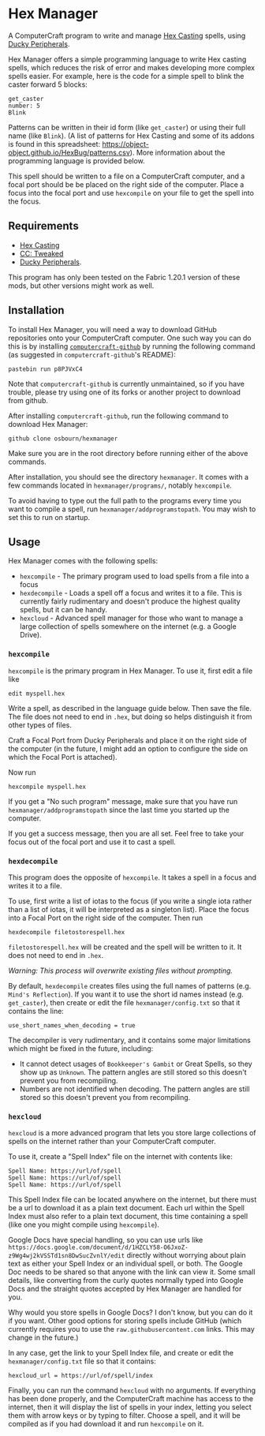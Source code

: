 # Hex Manager

A ComputerCraft program to write and manage
[Hex Casting](https://www.curseforge.com/minecraft/mc-mods/hexcasting)
spells, using
[Ducky Peripherals](https://www.curseforge.com/minecraft/mc-mods/ducky-periphs).

Hex Manager offers a simple programming language to write Hex casting spells, which reduces the risk
of error and makes developing more complex spells easier.
For example, here is the code for a simple spell to blink the caster forward 5 blocks:
```
get_caster
number: 5
Blink
```

Patterns can be written in their id form (like `get_caster`) or using their full name (like `Blink`).
(A list of patterns for Hex Casting and some of its addons is found in this spreadsheet:
https://object-object.github.io/HexBug/patterns.csv).
More information about the programming language is provided below.

This spell should be written to a file on a ComputerCraft computer, and a focal port should be
be placed on the right side of the computer. Place a focus into the focal port and use `hexcompile`
on your file to get the spell into the focus.

## Requirements

- [Hex Casting](https://www.curseforge.com/minecraft/mc-mods/hexcasting)
- [CC: Tweaked](https://www.curseforge.com/minecraft/mc-mods/cc-tweaked)
- [Ducky Peripherals](https://www.curseforge.com/minecraft/mc-mods/ducky-periphs).

This program has only been tested on the Fabric 1.20.1 version of these mods, but other versions
might work as well.

## Installation

To install Hex Manager, you will need a way to download GitHub repositories onto your ComputerCraft
computer. One such way you can do this is by installing
[`computercraft-github`](https://github.com/eric-wieser/computercraft-github)
by running the following command (as suggested in `computercraft-github`'s README):
```
pastebin run p8PJVxC4
```

Note that `computercraft-github` is currently unmaintained, so if you have trouble, please try using
one of its forks or another project to download from github.

After installing `computercraft-github`, run the following command to download Hex Manager:
```
github clone osbourn/hexmanager
```

Make sure you are in the root directory before running either of the above commands.

After installation, you should see the directory `hexmanager`. It comes with a few commands located
in `hexmanager/programs/`, notably `hexcompile`.

To avoid having to type out the full path to the programs every time you want to compile a spell,
run `hexmanager/addprogramstopath`. You may wish to set this to run on startup.

## Usage

Hex Manager comes with the following spells:
- `hexcompile` - The primary program used to load spells from a file into a focus
- `hexdecompile` - Loads a spell off a focus and writes it to a file. This is currently fairly
rudimentary and doesn't produce the highest quality spells, but it can be handy.
- `hexcloud` - Advanced spell manager for those who want to manage a large collection of spells
somewhere on the internet (e.g. a Google Drive).

### `hexcompile`

`hexcompile` is the primary program in Hex Manager. To use it, first edit a file like
```
edit myspell.hex
```
Write a spell, as described in the language guide below. Then save the file.
The file does not need to end in `.hex`, but doing so helps distinguish it from other types of
files.

Craft a Focal Port from
Ducky Peripherals and place it on the right side of the computer (in the future, I might add an
option to configure the side on which the Focal Port is attached).

Now run
```
hexcompile myspell.hex
```

If you get a "No such program" message, make sure that you have run `hexmanager/addprogramstopath`
since the last time you started up the computer.

If you get a success message, then you are all set. Feel free to take your focus out of the focal
port and use it to cast a spell.

### `hexdecompile`

This program does the opposite of `hexcompile`. It takes a spell in a focus and writes it to a file.

To use, first write a list of iotas to the focus (if you write a single iota rather than a list of
iotas, it will be interpreted as a singleton list). Place the focus into a Focal Port on the right
side of the computer. Then run
```
hexdecompile filetostorespell.hex
```
`filetostorespell.hex` will be created and the spell will be written to it. It does not need to end
in `.hex`.

*Warning: This process will overwrite existing files without prompting.*

By default, `hexdecompile` creates files using the full names of patterns
(e.g. `Mind's Reflection`). If you want it to use the short id names instead (e.g. `get_caster`),
then create or edit the file `hexmanager/config.txt` so that it contains the line:
```
use_short_names_when_decoding = true
```

The decompiler is very rudimentary, and it contains some major limitations which might be fixed in
the future, including:
- It cannot detect usages of `Bookkeeper's Gambit` or Great Spells, so they show up as `Unknown`.
The pattern angles are still stored so this doesn't prevent you from recompiling.
- Numbers are not identified when decoding.
The pattern angles are still stored so this doesn't prevent you from recompiling.

### `hexcloud`

`hexcloud` is a more advanced program that lets you store large collections of spells on the
internet rather than your ComputerCraft computer.

To use it, create a "Spell Index" file on the internet with contents like:
```
Spell Name: https://url/of/spell
Spell Name: https://url/of/spell
Spell Name: https://url/of/spell
```

This Spell Index file can be located anywhere on the internet, but there must be a url to download
it as a plain text document. Each url within the Spell Index must also refer to a plain text
document, this time containing a spell (like one you might compile using `hexcompile`).

Google Docs have special handling, so you can use urls like
`https://docs.google.com/document/d/1HZCLY58-O6JxoZ-z9Wg4wj2kVSSTd1sn8DwSucZvnlY/edit`
directly without worrying about plain text as either your Spell Index or an individual spell, or
both. The Google Doc needs to be shared so that anyone with the link can view it.
Some small details, like converting from the curly quotes normally typed into Google Docs and
the straight quotes accepted by Hex Manager are handled for you.

Why would you store spells in Google Docs? I don't know, but you can do it if you want. Other good
options for storing spells include GitHub (which currently requires you to use the
`raw.githubusercontent.com` links. This may change in the future.)

In any case, get the link to your Spell Index file, and create or edit the `hexmanager/config.txt`
file so that it contains:
```
hexcloud_url = https://url/of/spell/index
```

Finally, you can run the command `hexcloud` with no arguments.
If everything has been done properly, and the ComputerCraft machine has access to the internet, then
it will display the list of spells in your index, letting you select them with arrow keys or by
typing to filter. Choose a spell, and it will be compiled as if you had download it and run
`hexcompile` on it.
